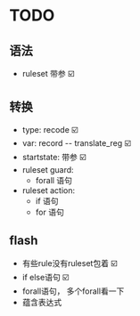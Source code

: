 # TODO
## 语法
* ruleset 带参 ☑️
## 转换
* type: recode ☑️
* var: record -- translate_reg ☑️
* startstate: 带参 ☑️
* ruleset guard:
  * forall 语句
* ruleset action:
  * if 语句
  * for 语句

## flash
* 有些rule没有ruleset包着 ☑️
* if else语句 ☑️
* forall语句， 多个forall看一下 
* 蕴含表达式